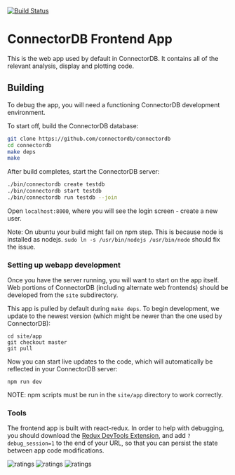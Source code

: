 [![Build Status](https://travis-ci.org/connectordb/connectordb-frontend.svg?branch=master)](https://travis-ci.org/connectordb/connectordb-frontend)

# ConnectorDB Frontend App

This is the web app used by default in ConnectorDB. It contains all of the relevant analysis, display and plotting code.


## Building

To debug the app, you will need a functioning ConnectorDB development environment.

To start off, build the ConnectorDB database:

```bash
git clone https://github.com/connectordb/connectordb
cd connectordb
make deps
make
```

After build completes, start the ConnectorDB server:

```bash
./bin/connectordb create testdb
./bin/connectordb start testdb
./bin/connectordb run testdb --join
```

Open `localhost:8000`, where you will see the login screen - create a new user.

Note: On ubuntu your build might fail on npm step. This is because node is installed as nodejs.
`sudo ln -s /usr/bin/nodejs /usr/bin/node` should fix the issue.

### Setting up webapp development

Once you have the server running, you will want to start on the app itself. Web portions of ConnectorDB (including alternate web frontends) should be developed from the `site` subdirectory.

This app is pulled by default during `make deps`. To begin development, we update to the newest version (which might be newer than the one used by ConnectorDB):

```
cd site/app
git checkout master
git pull
```

Now you can start live updates to the code, which will automatically be reflected in your ConnectorDB server:

```
npm run dev
```

NOTE: npm scripts must be run in the `site/app` directory to work correctly.


### Tools

The frontend app is built with react-redux. In order to help with debugging, you should download the [Redux DevTools Extension](https://github.com/zalmoxisus/redux-devtools-extension), and add `?debug_session=1` to the end of your URL, so that you can persist the state between app code modifications.


![ratings](https://raw.githubusercontent.com/connectordb/connectordb-frontend/master/screenshots/ratings.png)
![ratings](https://raw.githubusercontent.com/connectordb/connectordb-frontend/master/screenshots/android_data.png)
![ratings](https://raw.githubusercontent.com/connectordb/connectordb-frontend/master/screenshots/data.png)

